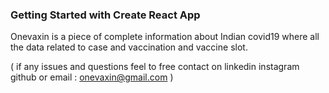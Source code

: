 ### Getting Started with Create React App

Onevaxin is a piece of complete information about Indian covid19 where all the data related to case and vaccination and vaccine slot.

( if any issues and questions feel to free contact on linkedin instagram github or email : onevaxin@gmail.com )


